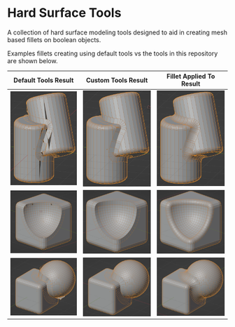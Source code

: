 # Hard Surface Tools

A collection of hard surface modeling tools designed to aid in creating mesh based fillets on boolean objects.

Examples fillets creating using default tools vs the tools in this repository are shown below.

Default Tools Result       |  Custom Tools Result      |  Fillet Applied To Result
:-------------------------:|:-------------------------:|:-------------------------:
![](./images/two_cylinders/default.png)  |  ![](./images/two_cylinders/fillet.png) | ![](./images/two_cylinders/smoothed.png)
![](./images/cube_sphere_diff/default.png)  |  ![](./images/cube_sphere_diff/fillet.png) | ![](./images/cube_sphere_diff/smoothed.png)
![](./images/cube_sphere_union/default.png)  |  ![](./images/cube_sphere_union/fillet.png) | ![](./images/cube_sphere_union/smoothed.png)

